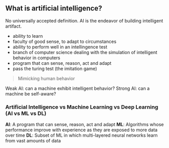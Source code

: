 
## What is artificial intelligence?

No universally accepted definition. AI is the endeavor of building intelligent artifact.

- ability to learn
- faculty of good sense, to adapt to circumstances
- ability to perform well in an intellingence test
- branch of computer science dealing with the simulation of intelligent behavior in computers
- program that can sense, reason, act and adapt
- pass the turing test (the imitation game)

> Mimicking human behavior

Weak AI: can a machine exhibit intelligent behavior?
Strong AI: can a machine be self-aware?

### Artificial Intelligence vs Machine Learning vs Deep Learning  (AI vs ML vs DL)

**AI**: A program that can sense, reason, act and adapt
**ML**: Algorithms whose performance improve with experience as they are exposed to more data over time
**DL**: Subset of ML in which multi-layered neural networks learn from vast amounts of data
